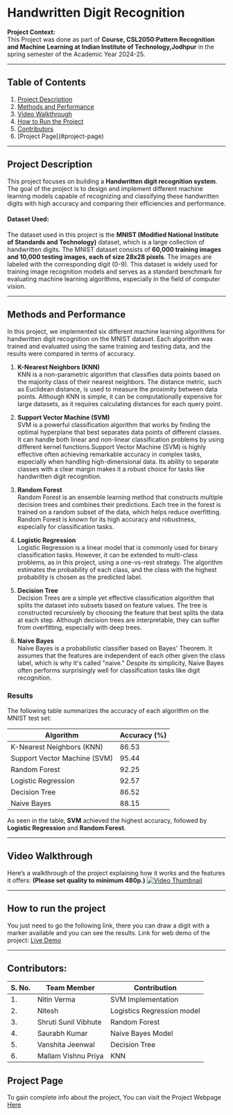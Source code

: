 # Handwritten Digit Recognition

**Project Context:**  
This Project was done as part of **Course, CSL2050:Pattern Recognition and Machine Learning at Indian Institute of Technology,Jodhpur** in the spring semester of the Academic Year 2024-25. 

---

## Table of Contents

1. [Project Description](#project-description)
2. [Methods and Performance](#methods-and-performance)
3. [Video Walkthrough](#video-walkthrough)
4. [How to Run the Project](#how-to-run-the-project)
5. [Contributors](#contributors)
6. [Project Page[(#project-page)

---

## Project Description

This project focuses on building a **Handwritten digit recognition system**. The goal of the project is to design and implement different machine learning models capable of recognizing and classifying these handwritten digits with high accuracy and comparing their efficiencies and performance.
#### Dataset Used:
The dataset used in this project is the **MNIST (Modified National Institute of Standards and Technology)** dataset, which is a large collection of handwritten digits. The MNIST dataset consists of **60,000 training images and 10,000 testing images, each of size 28x28 pixels**. The images are labeled with the corresponding digit (0-9). This dataset is widely used for training image recognition models and serves as a standard benchmark for evaluating machine learning algorithms, especially in the field of computer vision.

---

## Methods and Performance

In this project, we implemented six different machine learning algorithms for handwritten digit recognition on the MNIST dataset. Each algorithm was trained and evaluated using the same training and testing data, and the results were compared in terms of accuracy.

1. **K-Nearest Neighbors (KNN)**  
   KNN is a non-parametric algorithm that classifies data points based on the majority class of their nearest neighbors. The distance metric, such as Euclidean distance, is used to measure the proximity between data points. Although KNN is simple, it can be computationally expensive for large datasets, as it requires calculating distances for each query point.

2. **Support Vector Machine (SVM)**  
   SVM is a powerful classification algorithm that works by finding the optimal hyperplane that best separates data points of different classes. It can handle both linear and non-linear classification problems by using different kernel functions.Support Vector Machine (SVM) is highly effective often achieving remarkable accuracy in complex tasks, especially when handling high-dimensional data. Its ability to separate classes with a clear margin makes it a robust choice for tasks like handwritten digit recognition.

3. **Random Forest**  
   Random Forest is an ensemble learning method that constructs multiple decision trees and combines their predictions. Each tree in the forest is trained on a random subset of the data, which helps reduce overfitting. Random Forest is known for its high accuracy and robustness, especially for classification tasks.

4. **Logistic Regression**  
   Logistic Regression is a linear model that is commonly used for binary classification tasks. However, it can be extended to multi-class problems, as in this project, using a one-vs-rest strategy. The algorithm estimates the probability of each class, and the class with the highest probability is chosen as the predicted label.

5. **Decision Tree**  
   Decision Trees are a simple yet effective classification algorithm that splits the dataset into subsets based on feature values. The tree is constructed recursively by choosing the feature that best splits the data at each step. Although decision trees are interpretable, they can suffer from overfitting, especially with deep trees.

6. **Naive Bayes**  
   Naive Bayes is a probabilistic classifier based on Bayes' Theorem. It assumes that the features are independent of each other given the class label, which is why it's called "naive." Despite its simplicity, Naive Bayes often performs surprisingly well for classification tasks like digit recognition.

### Results

The following table summarizes the accuracy of each algorithm on the MNIST test set:

| Algorithm                | Accuracy (%) |
|--------------------------|--------------|
| K-Nearest Neighbors (KNN) | 86.53         |
| Support Vector Machine (SVM) | 95.44       |
| Random Forest            | 92.25       |
| Logistic Regression      | 92.57        |
| Decision Tree            | 86.52         |
| Naive Bayes              | 88.15         |

As seen in the table, **SVM** achieved the highest accuracy, followed by **Logistic Regression** and **Random Forest**. 




---

## Video Walkthrough

Here’s a walkthrough of the project explaining how it works and the features it offers:
**(Please set quality to minimum 480p.)**
[![Video Thumbnail](https://img.youtube.com/vi/GoP_YK_526g/0.jpg)](https://www.youtube.com/watch?v=GoP_YK_526g)


---
## How to run the project
You just need to go the following link, there you can draw a digit with a marker available and you can see the results.
Link for web demo of the project:
[Live Demo]()

---
## Contributors:
|S. No.|Team Member | Contribution| 
|--|--|--|
|1.| Nitin Verma| SVM Implementation | 
|2.|Nitesh |Logistics Regression model| 
|3.| Shruti Sunil Vibhute| Random Forest| 
|4.|Saurabh Kumar |Naive Bayes Model| 
|5.|Vanshita Jeenwal| Decision Tree| 
|6.|Mallam Vishnu Priya|KNN |

## Project Page
To gain complete info about the project, You can visit the Project Webpage [Here](https://nitesh0409.github.io/prml_project_page/)
